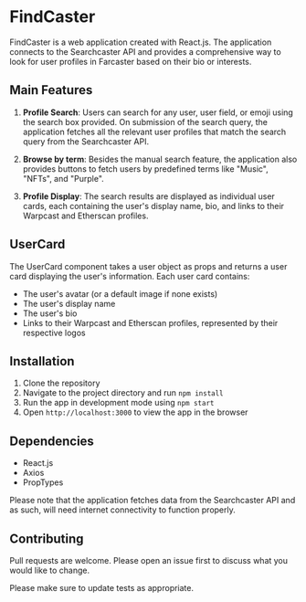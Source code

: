 # FindCaster

FindCaster is a web application created with React.js. The application connects to the Searchcaster API and provides a comprehensive way to look for user profiles in Farcaster based on their bio or interests. 

## Main Features

1. **Profile Search**: Users can search for any user, user field, or emoji using the search box provided. On submission of the search query, the application fetches all the relevant user profiles that match the search query from the Searchcaster API.

2. **Browse by term**: Besides the manual search feature, the application also provides buttons to fetch users by predefined terms like "Music", "NFTs", and "Purple".

3. **Profile Display**: The search results are displayed as individual user cards, each containing the user's display name, bio, and links to their Warpcast and Etherscan profiles. 

## UserCard

The UserCard component takes a user object as props and returns a user card displaying the user's information. Each user card contains:

- The user's avatar (or a default image if none exists)
- The user's display name
- The user's bio
- Links to their Warpcast and Etherscan profiles, represented by their respective logos

## Installation

1. Clone the repository
2. Navigate to the project directory and run `npm install`
3. Run the app in development mode using `npm start`
4. Open `http://localhost:3000` to view the app in the browser

## Dependencies

- React.js
- Axios
- PropTypes

Please note that the application fetches data from the Searchcaster API and as such, will need internet connectivity to function properly.

## Contributing

Pull requests are welcome. Please open an issue first to discuss what you would like to change.

Please make sure to update tests as appropriate.
